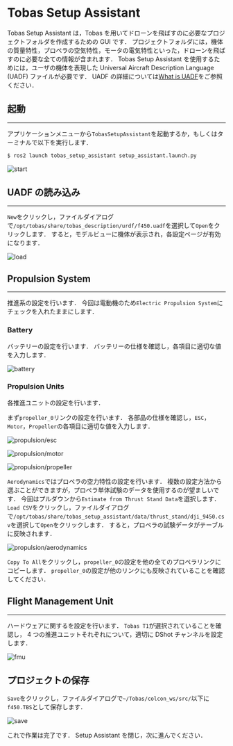 # Tobas Setup Assistant

<!-- ゲームの広告と同じで，全てを理解することよりもとりあえず何も考えずに簡単に動かせることが大事． -->
<!-- 後々必要になる面倒な作業は隠して面白いところを見せる． -->

Tobas Setup Assistant は，Tobas を用いてドローンを飛ばすのに必要なプロジェクトフォルダを作成するための GUI です．
プロジェクトフォルダには，機体の質量特性，プロペラの空気特性，モータの電気特性といった，ドローンを飛ばすのに必要な全ての情報が含まれます．
Tobas Setup Assistant を使用するためには，ユーザの機体を表現した Universal Aircraft Description Language (UADF) ファイルが必要です．
UADF の詳細については[What is UADF](./what_is_uadf.md)をご参照ください．

## 起動

---

アプリケーションメニューから`TobasSetupAssistant`を起動するか，もしくはターミナルで以下を実行します．

```bash
$ ros2 launch tobas_setup_assistant setup_assistant.launch.py
```

![start](resources/setup_assistant/start.png)

## UADF の読み込み

---

`New`をクリックし，ファイルダイアログで`/opt/tobas/share/tobas_description/urdf/f450.uadf`を選択して`Open`をクリックします．
すると，モデルビューに機体が表示され，各設定ページが有効になります．

![load](resources/setup_assistant/load.png)

## Propulsion System

---

推進系の設定を行います．
今回は電動機のため`Electric Propulsion System`にチェックを入れたままにします．

### Battery

バッテリーの設定を行います．
バッテリーの仕様を確認し，各項目に適切な値を入力します．

![battery](resources/setup_assistant/propulsion/battery.png)

### Propulsion Units

各推進ユニットの設定を行います．

まず`propeller_0`リンクの設定を行います．
各部品の仕様を確認し，`ESC`，`Motor`，`Propeller`の各項目に適切な値を入力します．

![propulsion/esc](resources/setup_assistant/propulsion/esc.png)

![propulsion/motor](resources/setup_assistant/propulsion/motor.png)

![propulsion/propeller](resources/setup_assistant/propulsion/propeller.png)

`Aerodynamics`ではプロペラの空力特性の設定を行います．
複数の設定方法から選ぶことができますが，プロペラ単体試験のデータを使用するのが望ましいです．
今回はプルダウンから`Estimate from Thrust Stand Data`を選択します．
`Load CSV`をクリックし，ファイルダイアログで`/opt/tobas/share/tobas_setup_assistant/data/thrust_stand/dji_9450.csv`を選択して`Open`をクリックします．
すると，プロペラの試験データがテーブルに反映されます．

![propulsion/aerodynamics](resources/setup_assistant/propulsion/aerodynamics.png)

`Copy To All`をクリックし，`propeller_0`の設定を他の全てのプロペラリンクにコピーします．
`propeller_0`の設定が他のリンクにも反映されていることを確認してください．

## Flight Management Unit

---

ハードウェアに関するを設定を行います．
`Tobas T1`が選択されていることを確認し，
4 つの推進ユニットそれぞれについて，適切に DShot チャンネルを設定します．

![fmu](resources/setup_assistant/fmu.png)

## プロジェクトの保存

`Save`をクリックし，ファイルダイアログで`~/Tobas/colcon_ws/src/`以下に`f450.TBS`として保存します．

![save](resources/setup_assistant/save.png)

これで作業は完了です．
Setup Assistant を閉じ，次に進んでください．
